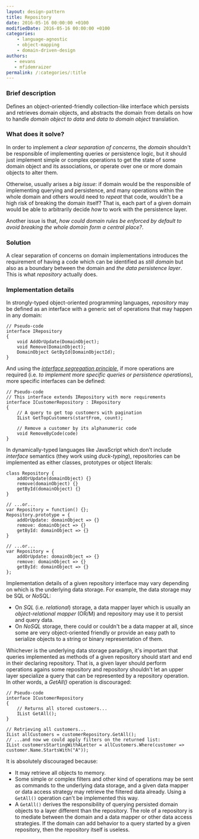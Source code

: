 ```yaml
---
layout: design-pattern
title: Repository
date: 2016-05-16 00:00:00 +0100
modifiedDate: 2016-05-16 00:00:00 +0100
categories:
    - language-agnostic
    - object-mapping
    - domain-driven-design
authors: 
   - eevans
   - mfidemraizer
permalink: /:categories/:title
---
```


### Brief description

Defines an object-oriented-friendly collection-like interface which persists and retrieves domain objects, and abstracts the domain from details on how to handle *domain object to data* and *data to domain object* translation.

### What does it solve?

In order to implement a *clear separation of concerns*, the *domain* shouldn't be responsible of implementing queries or persistence logic, but it should just implement simple or complex operations to get the state of some domain object and its associations, or operate over one or more domain objects to alter them. 

Otherwise, usually arises a *big issue*: if domain would be the responsible of implementing querying and persistence, and many operations within the whole domain and others would need to *repeat* that code, wouldn't be a high risk of breaking the domain itself? That is, each part of a given domain would be able to arbitrarily decide *how* to work with the persistence layer.

Another issue is that, *how could domain rules be enforced by default to avoid breaking the whole domain form a central place?*.

### Solution

A clear separation of concerns on domain implementations introduces the requirement of having a code which can be identified as *still domain* but also as a boundary between the domain and *the data persistence layer*. This is what *repository* actually does.

### Implementation details 

In strongly-typed object-oriented programming languages, *repository* may be defined as an interface with a generic set of operations that may happen in any domain:

	// Pseudo-code
	interface IRepository
	{
		void AddOrUpdate(DomainObject);
		void Remove(DomainObject);
		DomainObject GetById(DomainObjectId);
	}

And using the [*interface segregation principle*](https://en.wikipedia.org/wiki/Interface_segregation_principle), if more operations are required (i.e. *to implement more specific queries or persistence operations*), more specific interfaces can be defined:

    // Pseudo-code
    // This interface extends IRepository with more requirements
	interface ICustomerRepository : IRepository
	{
		// A query to get top customers with pagination
		IList GetTopCustomers(startFrom, count);

		// Remove a customer by its alphanumeric code
		void RemoveByCode(code)
	}

In dynamically-typed languages like JavaScript which don't include *interface* semantics (they work using *duck-typing*), repositories can be implemented as either classes, prototypes or object literals:

	class Repository {
		addOrUpdate(domainObject) {}		
		remove(domainObject) {}
		getById(domainObject) {}
	}

	// ...or...
	var Repository = function() {};
	Repository.prototype = {
		addOrUpdate: domainObject => {}		
		remove: domainObject => {}
		getById: domainObject => {}
	}

	// ...or...
	var Repository = {
		addOrUpdate: domainObject => {}		
		remove: domainObject => {}
		getById: domainObject => {}
	};

Implementation details of a given repository interface may vary depending on which is the underlying data storage. For example, the data storage may be SQL or *No*SQL:

- On *SQL* (i.e. *relational*) storage, a data mapper layer which is usually an *object-relational mapper* (OR/M) and repository may use it to persist and query data.
- On *NoSQL* storage, there could or couldn't be a data mapper at all, since some are very object-oriented friendly or provide an easy path to serialize objects to a string or binary representation of them.

Whichever is the underlying data storage paradigm, it's important that queries implemented as methods of a given repository should start and end in their declaring repository. That is, a given layer should perform operations agains some repository and repository shouldn't let an upper layer specialize a query that can be represented by a repository operation. In other words, a *GetAll()* operation is discouraged:

	// Pseudo-code
	interface ICustomerRepository
	{
		// Returns all stored customers...
		IList GetAll();
	}

	// Retrieving all customers...
	IList allCustomers = customerRepository.GetAll();
	// ...and now we could apply filters on the returned list:
	IList customersStartingWithALetter = allCustomers.Where(customer => customer.Name.StartsWith("A"));

It is absolutely discouraged because:

- It may retrieve all objects to memory.
- Some simple or complex filters and other kind of operations may be sent as commands to the underlying data storage, and a given data mapper or data access strategy may retrieve the filtered data already. Using a `GetAll()` operation can't be implemented this way.
- A `GetAll()` derives the responsibility of querying persisted domain objects to a layer different than the repository. The role of a repository is to mediate between the domain and a data mapper or other data access strategies. If the domain can add behavior to a query started by a given repository, then the repository itself is useless.